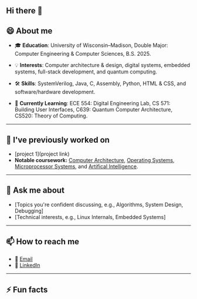 ## Hi there 👋
## 😄 About me  
- 🎓 **Education**: University of Wisconsin–Madison, Double Major: Computer Engineering & Computer Sciences, B.S. 2025.
  
- 💡 **Interests**: Computer architecture & design, digital systems, embedded systems, full-stack development, and quantum computing.
  
- 🛠 **Skills**: SystemVerilog, Java, C, Assembly, Python, HTML & CSS, and software/hardware development.
  
- 🌱 **Currently Learning**: ECE 554: Digital Engineering Lab, CS 571: Building User Interfaces, C639: Quantum Computer Architecture, CS520: Theory of Computing.

---

## :hammer: I've previously worked on  
- [project 1](project link)
- **Notable coursework:** [Computer Architecture](https://swamittannu.com/cs552/), [Operating Systems](https://pages.cs.wisc.edu/~shivaram/cs537-fa24/), [Microprocessor Systems](https://ece353.engr.wisc.edu/), and [Artifical Intelligence](https://pages.cs.wisc.edu/~gkotse/cs540_website/index.html).
  
---

## 💬 Ask me about  
- [Topics you're confident discussing, e.g., Algorithms, System Design, Debugging]  
- [Technical interests, e.g., Linux Internals, Embedded Systems]

---

## 📫 How to reach me  
- 📧 [Email](hmrdo@protonmail.com)
- 💼 [LinkedIn](https://www.linkedin.com/in/hmrdoll)
  
---

## ⚡ Fun facts  

